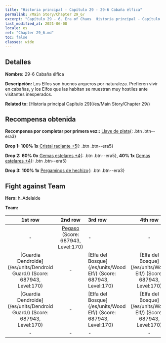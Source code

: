 ```yaml
---
title: "Historia principal - Capítulo 29 - 29-6 Cabaña élfica"
permalink: /Main Story/Chapter 29_6/
excerpt: "Capítulo 29 - 6. Era of Chaos  Historia principal - Capítulo 29_6. 29-6 Cabaña élfica"
last_modified_at: 2021-06-08
locale: es
ref: "Chapter 29_6.md"
toc: false
classes: wide
---
```


## Detalles

 **Nombre:** 29-6 Cabaña élfica

 **Descripción:** Los Elfos son buenos arqueros por naturaleza. Prefieren vivir en cabañas, y los Elfos que las habitan se muestran muy hostiles ante visitantes inesperados.

 **Related to:** [Historia principal Capítulo 29](/es/Main Story/Chapter 29/)

## Recompensa obtenida

 **Recompensa por completar por primera vez::** [Llave de plata](/ItemsES/con_693/){: .btn .btn--era3}

 **Drop 1:** **100% 1x** [Cristal radiante +5](/ItemsES/mat_101/){: .btn .btn--era5}

 **Drop 2:** **60% 0x** [Gemas estelares +4](/ItemsES/mat_93/){: .btn .btn--era5}, **40% 1x** [Gemas estelares +4](/ItemsES/mat_93/){: .btn .btn--era5}

 **Drop 3:** **100% 1x** [Pergaminos de hechizo](/ItemsES/con_694/){: .btn .btn--era3}


## Fight against Team
 **Hero:** h_Adelaide

 **Team:**


  | 1st row | 2nd row | 3rd row | 4th row |
  |:----:|:----:|:----|:----:|
  | - | [Pegaso](/es/units/Pegasus/) (Score: 687943, Level:170)  | - | - |
  | [Guardia Dendroide](/es/units/Dendroid Guard/) (Score: 687943, Level:170)  | - | [Elfa del Bosque](/es/units/Wood Elf/) (Score: 687943, Level:170)  | [Elfa del Bosque](/es/units/Wood Elf/) (Score: 687943, Level:170)  |
  | [Guardia Dendroide](/es/units/Dendroid Guard/) (Score: 687943, Level:170)  | - | [Elfa del Bosque](/es/units/Wood Elf/) (Score: 687943, Level:170)  | [Elfa del Bosque](/es/units/Wood Elf/) (Score: 687943, Level:170)  |
  | - | - | - | - |


